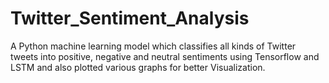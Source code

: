 # Twitter_Sentiment_Analysis
A Python machine learning  model which classifies all kinds of Twitter tweets into  positive, negative and neutral sentiments  using Tensorflow and LSTM and also plotted various graphs for better Visualization.
